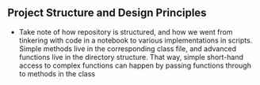 ## Project Structure and Design Principles

- Take note of how repository is structured, and how we went from tinkering with code in a notebook to various implementations in scripts. Simple methods live in the corresponding class file, and advanced functions live in the directory structure. That way, simple short-hand access to complex functions can happen by passing functions through to methods in the class